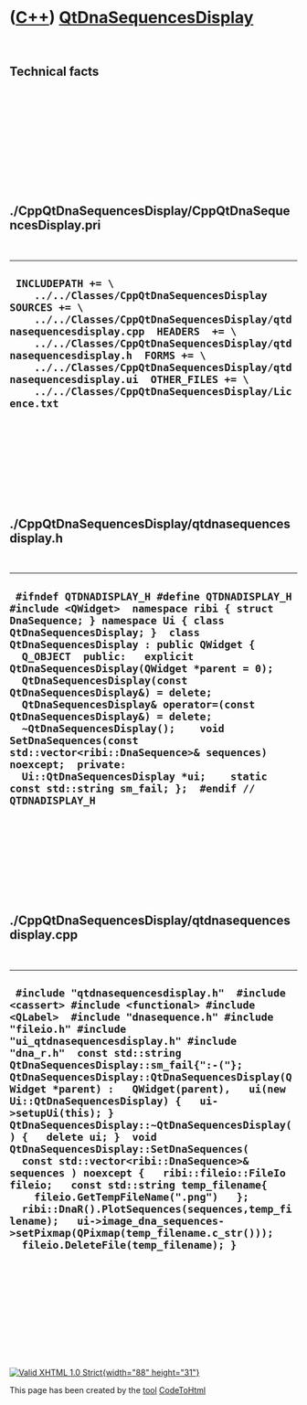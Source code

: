 



 

 

 

 

 

([C++](Cpp.htm)) [QtDnaSequencesDisplay](CppQtDnaSequencesDisplay.htm)
======================================================================

 

Technical facts
---------------

 

 

 

 

 

 

./CppQtDnaSequencesDisplay/CppQtDnaSequencesDisplay.pri
-------------------------------------------------------

 

  ----------------------------------------------------------------------------------------------------------------------------------------------------------------------------------------------------------------------------------------------------------------------------------------------------------------------------------------------------------------------------------------------
  ` INCLUDEPATH += \     ../../Classes/CppQtDnaSequencesDisplay  SOURCES += \     ../../Classes/CppQtDnaSequencesDisplay/qtdnasequencesdisplay.cpp  HEADERS  += \     ../../Classes/CppQtDnaSequencesDisplay/qtdnasequencesdisplay.h  FORMS += \     ../../Classes/CppQtDnaSequencesDisplay/qtdnasequencesdisplay.ui  OTHER_FILES += \     ../../Classes/CppQtDnaSequencesDisplay/Licence.txt`
  ----------------------------------------------------------------------------------------------------------------------------------------------------------------------------------------------------------------------------------------------------------------------------------------------------------------------------------------------------------------------------------------------

 

 

 

 

 

./CppQtDnaSequencesDisplay/qtdnasequencesdisplay.h
--------------------------------------------------

 

  --------------------------------------------------------------------------------------------------------------------------------------------------------------------------------------------------------------------------------------------------------------------------------------------------------------------------------------------------------------------------------------------------------------------------------------------------------------------------------------------------------------------------------------------------------------------------------------------------------------------------------------------------------------
  ` #ifndef QTDNADISPLAY_H #define QTDNADISPLAY_H  #include <QWidget>  namespace ribi { struct DnaSequence; } namespace Ui { class QtDnaSequencesDisplay; }  class QtDnaSequencesDisplay : public QWidget {   Q_OBJECT  public:   explicit QtDnaSequencesDisplay(QWidget *parent = 0);   QtDnaSequencesDisplay(const QtDnaSequencesDisplay&) = delete;   QtDnaSequencesDisplay& operator=(const QtDnaSequencesDisplay&) = delete;   ~QtDnaSequencesDisplay();    void SetDnaSequences(const std::vector<ribi::DnaSequence>& sequences) noexcept;  private:   Ui::QtDnaSequencesDisplay *ui;    static const std::string sm_fail; };  #endif // QTDNADISPLAY_H`
  --------------------------------------------------------------------------------------------------------------------------------------------------------------------------------------------------------------------------------------------------------------------------------------------------------------------------------------------------------------------------------------------------------------------------------------------------------------------------------------------------------------------------------------------------------------------------------------------------------------------------------------------------------------

 

 

 

 

 

./CppQtDnaSequencesDisplay/qtdnasequencesdisplay.cpp
----------------------------------------------------

 

  ---------------------------------------------------------------------------------------------------------------------------------------------------------------------------------------------------------------------------------------------------------------------------------------------------------------------------------------------------------------------------------------------------------------------------------------------------------------------------------------------------------------------------------------------------------------------------------------------------------------------------------------------------------------------------------------------------------------------------------------------------------------------------------------------------------------------------------------------------------------------------------
  ` #include "qtdnasequencesdisplay.h"  #include <cassert> #include <functional> #include <QLabel>  #include "dnasequence.h" #include "fileio.h" #include "ui_qtdnasequencesdisplay.h" #include "dna_r.h"  const std::string QtDnaSequencesDisplay::sm_fail{":-("};  QtDnaSequencesDisplay::QtDnaSequencesDisplay(QWidget *parent) :   QWidget(parent),   ui(new Ui::QtDnaSequencesDisplay) {   ui->setupUi(this); }  QtDnaSequencesDisplay::~QtDnaSequencesDisplay() {   delete ui; }  void QtDnaSequencesDisplay::SetDnaSequences(   const std::vector<ribi::DnaSequence>& sequences ) noexcept {   ribi::fileio::FileIo fileio;   const std::string temp_filename{     fileio.GetTempFileName(".png")   };   ribi::DnaR().PlotSequences(sequences,temp_filename);   ui->image_dna_sequences->setPixmap(QPixmap(temp_filename.c_str()));   fileio.DeleteFile(temp_filename); }`
  ---------------------------------------------------------------------------------------------------------------------------------------------------------------------------------------------------------------------------------------------------------------------------------------------------------------------------------------------------------------------------------------------------------------------------------------------------------------------------------------------------------------------------------------------------------------------------------------------------------------------------------------------------------------------------------------------------------------------------------------------------------------------------------------------------------------------------------------------------------------------------------

 

 

 

 

 





 

[![Valid XHTML 1.0 Strict](valid-xhtml10.png){width="88"
height="31"}](http://validator.w3.org/check?uri=referer)

This page has been created by the [tool](Tools.htm)
[CodeToHtml](ToolCodeToHtml.htm)
